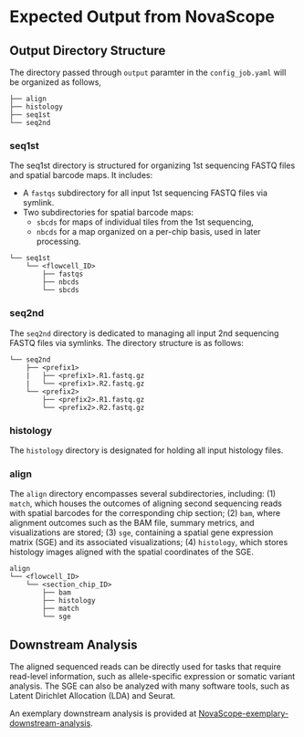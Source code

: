 # Expected Output from NovaScope

## Output Directory Structure

The directory passed through `output` paramter in the `config_job.yaml` will be organized as follows, 

```
├── align
├── histology
├── seq1st
└── seq2nd
```

### seq1st

The seq1st directory is structured for organizing 1st sequencing FASTQ files and spatial barcode maps. It includes:

* A `fastqs` subdirectory for all input 1st sequencing FASTQ files via symlink.
* Two subdirectories for spatial barcode maps:
    * `sbcds` for maps of individual tiles from the 1st sequencing,
    * `nbcds` for a map organized on a per-chip basis, used in later processing.

```
└── seq1st
    └── <flowcell_ID>
        ├── fastqs
        ├── nbcds
        └── sbcds
```

### seq2nd

The `seq2nd` directory is dedicated to managing all input 2nd sequencing FASTQ files via symlinks.
The directory structure is as follows:

```
└── seq2nd
    ├── <prefix1>
    |   ├── <prefix1>.R1.fastq.gz
    |   └── <prefix1>.R2.fastq.gz
    └── <prefix2>
        ├── <prefix2>.R1.fastq.gz
        └── <prefix2>.R2.fastq.gz
```

### histology

The `histology` directory is designated for holding all input histology files.

### align

The `align` directory encompasses several subdirectories, including: 
(1) `match`, which houses the outcomes of aligning second sequencing reads with spatial barcodes for the corresponding chip section; 
(2) `bam`, where alignment outcomes such as the BAM file, summary metrics, and visualizations are stored; 
(3) `sge`, containing a spatial gene expression matrix (SGE)  and its associated visualizations; 
(4) `histology`, which stores histology images aligned with the spatial coordinates of the SGE.

```
align
└── <flowcell_ID>
    └── <section_chip_ID>
        ├── bam
        ├── histology
        ├── match
        └── sge
```

## Downstream Analysis 

The aligned sequenced reads can be directly used for tasks that require read-level information, such as allele-specific expression or somatic variant analysis. The SGE can also be analyzed with many software tools, such as Latent Dirichlet Allocation (LDA) and Seurat. 

An exemplary downstream analysis is provided at [NovaScope-exemplary-downstream-analysis](https://github.com/seqscope/NovaScope-exemplary-downstream-analysis).
